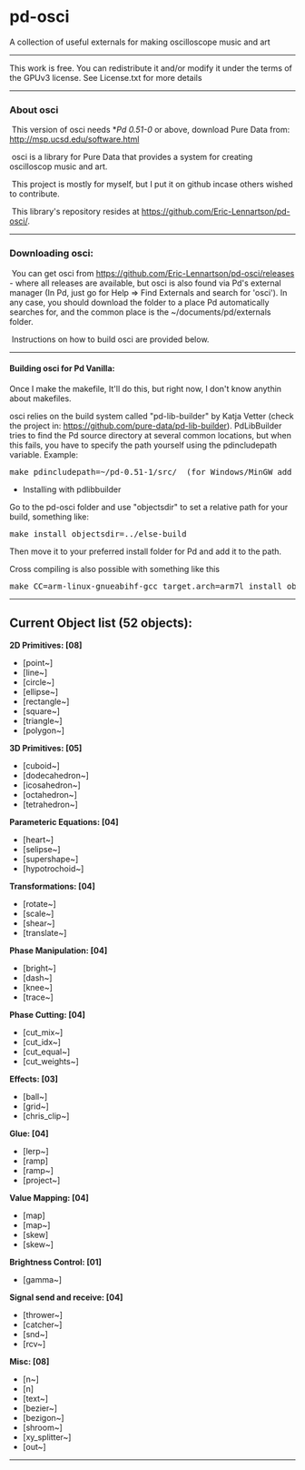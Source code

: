 # pd-osci
A collection of useful externals for making oscilloscope music and art

--------------------------------------------------------------------------

   This work is free. You can redistribute it and/or modify it under the
   terms of the GPUv3 license. See License.txt for more details

--------------------------------------------------------------------------

###   About osci

​	This version of osci needs **Pd 0.51-0* or above, download Pure Data from: http://msp.ucsd.edu/software.html

​	osci is a library for Pure Data that provides a system for creating oscilloscop music and art.

​	This project is mostly for myself, but I put it on github incase others wished to contribute.

​	This library's repository resides at <https://github.com/Eric-Lennartson/pd-osci/>.

--------------------------------------------------------------------------

### Downloading osci:

​	You can get osci from https://github.com/Eric-Lennartson/pd-osci/releases - where all releases are available, but osci is also found via Pd's external manager (In Pd, just go for Help => Find Externals and search for 'osci').  In any case, you should download the folder to a place Pd automatically searches for, and the common place is the ~/documents/pd/externals folder.

​	Instructions on how to build osci are provided below.

--------------------------------------------------------------------------

#### Building osci for Pd Vanilla:

Once I make the makefile, It'll do this, but right now, I don't know anythin about makefiles.

osci relies on the build system called "pd-lib-builder" by Katja Vetter (check the project in: <https://github.com/pure-data/pd-lib-builder>). PdLibBuilder tries to find the Pd source directory at several common locations, but when this fails, you have to specify the path yourself using the pdincludepath variable. Example:

<pre>make pdincludepath=~/pd-0.51-1/src/  (for Windows/MinGW add 'pdbinpath=~/pd-0.51-1/bin/)</pre>

* Installing with pdlibbuilder

Go to the pd-osci folder and use "objectsdir" to set a relative path for your build, something like:

<pre>make install objectsdir=../else-build</pre>
Then move it to your preferred install folder for Pd and add it to the path.

Cross compiling is also possible with something like this

<pre>make CC=arm-linux-gnueabihf-gcc target.arch=arm7l install objectsdir=../</pre>

--------------------------------------------------------------------------

## Current Object list (52 objects):

**2D Primitives: [08]**

- [point~]
- [line~]
- [circle~]
- [ellipse~]
- [rectangle~]
- [square~]
- [triangle~]
- [polygon~]

**3D Primitives: [05]**

- [cuboid~]
- [dodecahedron~]
- [icosahedron~]
- [octahedron~]
- [tetrahedron~]

**Parameteric Equations: [04]**

- [heart~]
- [selipse~]
- [supershape~]
- [hypotrochoid~]

**Transformations: [04]**

- [rotate~]
- [scale~]
- [shear~]
- [translate~]

**Phase Manipulation: [04]**

- [bright~]
- [dash~]
- [knee~]
- [trace~]

**Phase Cutting: [04]**

- [cut_mix~]
- [cut_idx~]
- [cut_equal~]
- [cut_weights~]

**Effects: [03]**

- [ball~]
- [grid~]
- [chris_clip~]

**Glue: [04]**

- [lerp~]
- [ramp]
- [ramp~]
- [project~]

**Value Mapping: [04]**

- [map]
- [map~]
- [skew]
- [skew~]

**Brightness Control: [01]**

- [gamma~]

**Signal send and receive: [04]**

- [thrower~]
- [catcher~]
- [snd~]
- [rcv~]

**Misc: [08]**

- [n~]
- [n]
- [text~]
- [bezier~]
- [bezigon~]
- [shroom~]
- [xy_splitter~]
- [out~]

--------------------------------------------------------------------------
